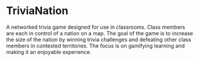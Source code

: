 # TriviaNation

A  networked   trivia   game   designed   for   use   in   classrooms.   Class
members are each in control of a nation on a map. The goal of the game is to increase
the size of the nation by winning trivia challenges and defeating other class members
in   contested   territories.   The   focus   is   on   gamifying   learning   and   making   it   an
enjoyable experience. 
